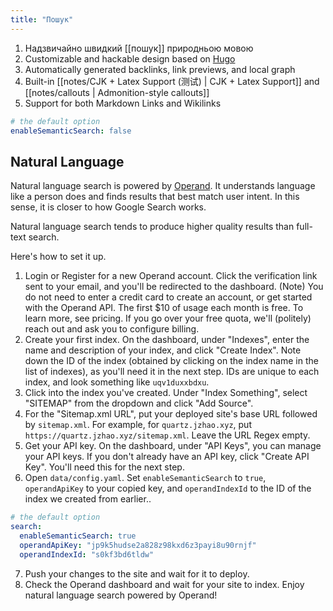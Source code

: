 ```yaml
---
title: "Пошук"
---
```


1. Надзвичайно швидкий  [[пошук]] природньою мовою
2. Customizable and hackable design based on [Hugo](https://gohugo.io/)
3. Automatically generated backlinks, link previews, and local graph
4. Built-in [[notes/CJK + Latex Support (测试) | CJK + Latex Support]] and [[notes/callouts | Admonition-style callouts]]
5. Support for both Markdown Links and Wikilinks



```yaml {title="data/config.yaml"}
# the default option
enableSemanticSearch: false
```

## Natural Language
Natural language search is powered by [Operand](https://beta.operand.ai/). It understands language like a person does and finds results that best match user intent. In this sense, it is closer to how Google Search works.

Natural language search tends to produce higher quality results than full-text search.

Here's how to set it up.

1. Login or Register for a new Operand account. Click the verification link sent to your email, and you'll be redirected to the dashboard. (Note) You do not need to enter a credit card to create an account, or get started with the Operand API. The first $10 of usage each month is free. To learn more, see pricing. If you go over your free quota, we'll (politely) reach out and ask you to configure billing.
2. Create your first index. On the dashboard, under "Indexes", enter the name and description of your index, and click "Create Index". Note down the ID of the index (obtained by clicking on the index name in the list of indexes), as you'll need it in the next step. IDs are unique to each index, and look something like `uqv1duxxbdxu`.
3. Click into the index you've created. Under "Index Something", select "SITEMAP" from the dropdown and click "Add Source".
4. For the "Sitemap.xml URL", put your deployed site's base URL followed by `sitemap.xml`. For example, for `quartz.jzhao.xyz`, put `https://quartz.jzhao.xyz/sitemap.xml`. Leave the URL Regex empty. 
5. Get your API key. On the dashboard, under "API Keys", you can manage your API keys. If you don't already have an API key, click "Create API Key". You'll need this for the next step.
6. Open `data/config.yaml`. Set `enableSemanticSearch` to `true`, `operandApiKey` to your copied key, and `operandIndexId` to the ID of the index we created from earlier..

```yaml {title="data/config.yaml"}
# the default option
search:
  enableSemanticSearch: true
  operandApiKey: "jp9k5hudse2a828z98kxd6z3payi8u90rnjf"
  operandIndexId: "s0kf3bd6tldw"
```
7. Push your changes to the site and wait for it to deploy.
8. Check the Operand dashboard and wait for your site to index. Enjoy natural language search powered by Operand!
